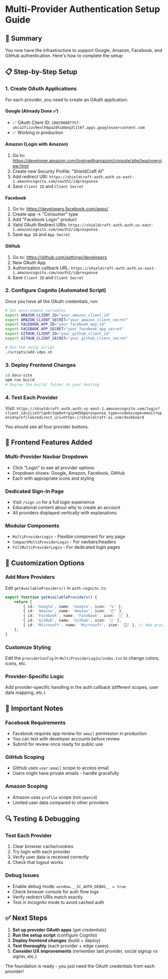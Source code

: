 # Multi-Provider Authentication Setup Guide

## 🎯 Summary

You now have the infrastructure to support Google, Amazon, Facebook, and GitHub authentication. Here's how to complete the setup:

## 📋 Step-by-Step Setup

### 1. Create OAuth Applications

For each provider, you need to create an OAuth application:

#### Google (Already Done ✅)
- ✅ OAuth Client ID: `280290087757-ukcu2fiiuv9enlh6pa2dhi6beq3l1l6f.apps.googleusercontent.com`
- ✅ Working in production

#### Amazon (Login with Amazon)
1. Go to: https://developer.amazon.com/loginwithamazon/console/site/lwa/overview.html
2. Create new Security Profile: "ShieldCraft AI"
3. Add redirect URI: `https://shieldcraft-auth.auth.us-east-1.amazoncognito.com/oauth2/idpresponse`
4. Save `Client ID` and `Client Secret`

#### Facebook
1. Go to: https://developers.facebook.com/apps/
2. Create app → "Consumer" type
3. Add "Facebook Login" product
4. Valid OAuth Redirect URIs: `https://shieldcraft-auth.auth.us-east-1.amazoncognito.com/oauth2/idpresponse`
5. Save `App ID` and `App Secret`

#### GitHub
1. Go to: https://github.com/settings/developers
2. New OAuth App
3. Authorization callback URL: `https://shieldcraft-auth.auth.us-east-1.amazoncognito.com/oauth2/idpresponse`
4. Save `Client ID` and `Client Secret`

### 2. Configure Cognito (Automated Script)

Once you have all the OAuth credentials, run:

```bash
# Set environment variables
export AMAZON_CLIENT_ID="your_amazon_client_id"
export AMAZON_CLIENT_SECRET="your_amazon_client_secret"
export FACEBOOK_APP_ID="your_facebook_app_id"
export FACEBOOK_APP_SECRET="your_facebook_app_secret"
export GITHUB_CLIENT_ID="your_github_client_id"
export GITHUB_CLIENT_SECRET="your_github_client_secret"

# Run the setup script
./scripts/add-idps.sh
```

### 3. Deploy Frontend Changes

```bash
cd docs-site
npm run build
# Deploy the build/ folder to your hosting
```

### 4. Test Each Provider

Visit: `https://shieldcraft-auth.auth.us-east-1.amazoncognito.com/login?client_id=2jio5rlqn6r2qe0otrgip4d5bp&response_type=code&scope=email+openid+profile&redirect_uri=https://shieldcraft-ai.com/dashboard`

You should see all four provider buttons.

## 🎨 Frontend Features Added

### Multi-Provider Navbar Dropdown
- Click "Login" to see all provider options
- Dropdown shows: Google, Amazon, Facebook, GitHub
- Each with appropriate icons and styling

### Dedicated Sign-In Page
- Visit `/sign-in` for a full login experience
- Educational content about why to create an account
- All providers displayed vertically with explanations

### Modular Components
- `MultiProviderLogin` - Flexible component for any page
- `CompactMultiProviderLogin` - For navbars/headers
- `FullMultiProviderLogin` - For dedicated login pages

## 🔧 Customization Options

### Add More Providers
Edit `getAvailableProviders()` in `auth-cognito.ts`:
```typescript
export function getAvailableProviders() {
    return [
        { id: 'Google', name: 'Google', icon: '🔍' },
        { id: 'Amazon', name: 'Amazon', icon: '📦' },
        { id: 'Facebook', name: 'Facebook', icon: '📘' },
        { id: 'GitHub', name: 'GitHub', icon: '🐙' },
        { id: 'Microsoft', name: 'Microsoft', icon: '🪟' }, // New provider
    ];
}
```

### Customize Styling
Edit the `providerConfig` in `MultiProviderLogin/index.tsx` to change colors, icons, etc.

### Provider-Specific Logic
Add provider-specific handling in the auth callback (different scopes, user data mapping, etc.)

## 🚨 Important Notes

### Facebook Requirements
- Facebook requires app review for `email` permission in production
- You can test with developer accounts before review
- Submit for review once ready for public use

### GitHub Scoping
- GitHub uses `user:email` scope to access email
- Users might have private emails - handle gracefully

### Amazon Scoping
- Amazon uses `profile` scope (not `openid`)
- Limited user data compared to other providers

## 🔍 Testing & Debugging

### Test Each Provider
1. Clear browser cache/cookies
2. Try login with each provider
3. Verify user data is received correctly
4. Check that logout works

### Debug Issues
- Enable debug mode: `window.__SC_AUTH_DEBUG__ = true`
- Check browser console for auth flow logs
- Verify redirect URIs match exactly
- Test in incognito mode to avoid cached auth

## ✅ Next Steps

1. **Set up provider OAuth apps** (get credentials)
2. **Run the setup script** (configure Cognito)
3. **Deploy frontend changes** (build + deploy)
4. **Test thoroughly** (each provider + edge cases)
5. **Consider UX improvements** (remember last provider, social signup vs signin, etc.)

The foundation is ready - you just need the OAuth credentials from each provider!
